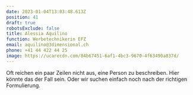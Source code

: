 ```yaml
---
date: 2023-01-04T13:03:48.613Z
position: 41
draft: true
robotsExclude: false
title: Alessia Aquilino
function: Werbetechnikerin EFZ
email: aquilino@3dimensional.ch
phone: +41 44 422 44 25
image: https://ucarecdn.com/84b67451-6af1-4bc3-9670-4f63490a837d/
---
```

Oft reichen ein paar Zeilen nicht aus, eine Person zu beschreiben.
Hier könnte das der Fall sein. 
Oder wir suchen einfach noch nach der richtigen Formulierung.
